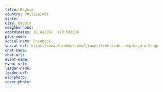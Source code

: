 ```yaml
---
title: Baguio
country: Philippines
state: 
city: Baguio
neighborhood: 
coordinates: 16.412007, 120.593394
plus-code:
social-name: Facebook
social-url: https://www.facebook.com/groups/free.code.camp.baguio.benguet
chat-name:
chat-url:
event-name:
event-url:
leader-name:
leader-url:
old-photo: 
cover-photo:
---
```

